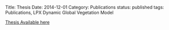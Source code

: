 Title: Thesis
Date: 2014-12-01
Category: Publications
status: published
tags: Publications, LPX Dynamic Global Vegetation Model

[Thesis Available here](http://douglask3.github.io/docs/thesis.pdf)
